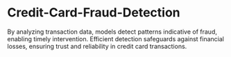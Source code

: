 # Credit-Card-Fraud-Detection
By analyzing transaction data, models detect patterns indicative of fraud, enabling timely intervention. Efficient detection safeguards against financial losses, ensuring trust and reliability in credit card transactions.
